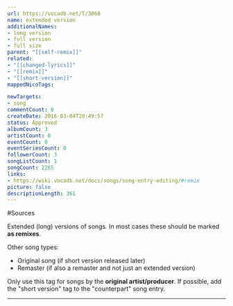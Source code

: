 ```yaml
---
url: https://vocadb.net/T/3068
name: extended version
additionalNames: 
- long version
- full version
- full size
parent: "[[self-remix]]"
related:
- "[[changed-lyrics]]"
- "[[remix]]"
- "[[short-version]]"
mappedNicoTags:

newTargets:
- song
commentCount: 0
createDate: 2016-03-04T20:49:57
status: Approved
albumCount: 3
artistCount: 0
eventCount: 0
eventSeriesCount: 0
followerCount: 3
songListCount: 1
songCount: 2265
links: 
- https://wiki.vocadb.net/docs/songs/song-entry-editing/#remix
picture: false
descriptionLength: 361
---
```


#Sources

Extended (long) versions of songs. In most cases these should be marked **as remixes**.

Other song types:
- Original song (if short version released later)
- Remaster (if also a remaster and not just an extended version)

Only use this tag for songs by the **original artist/producer**.
If possible, add the "short version" tag to the "counterpart" song entry.

---

